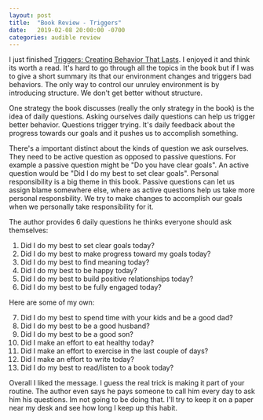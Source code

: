 ```yaml
---
layout: post
title:  "Book Review - Triggers"
date:   2019-02-08 20:00:00 -0700
categories: audible review
---
```

I just finished [Triggers: Creating Behavior That Lasts](https://www.amazon.ca/Triggers-Creating-Behavior-Lasts-Becoming-Person/dp/0804141231).
I enjoyed it and think its worth a read. It's hard to go through all the topics in the book but if I was to give a short summary
its that our environment changes and triggers bad behaviors. The only way to control our unruley environment
is by introducing structure.  We don't get better without structure.

One strategy the book discusses (really the only strategy in the book) is the idea of daily questions.
Asking ourselves daily questions can help us trigger better behavior. Questions trigger trying.
It's daily feedback about the progress towards our goals and it pushes us to accomplish something.

There's a important distinct about the kinds of question we ask ourselves. They need to be active question
as opposed to passive questions. For example a passive question might be "Do you have clear goals". An active
question would be "Did I do my best to set clear goals". Personal responsibility is a big theme in this book.
Passive questions can let us assign blame somewhere else, where as active questions help us take more personal responsbility.
We try to make changes to accomplish our goals when we personally take responsibility for it.

The author provides 6 daily questions he thinks everyone should ask themselves:

1. Did I do my best to set clear goals today?
2. Did I do my best to make progress toward my goals today?
3. Did I do my best to find meaning today?
4. Did I do my best to be happy today?
5. Did I do my best to build positive relationships today?
6. Did I do my best to be fully engaged today?

Here are some of my own:

7. Did I do my best to spend time with your kids and be a good dad?
8. Did I do my best to be a good husband?
9. Did I do my best to be a good son?
10. Did I make an effort to eat healthy today?
11. Did I make an effort to exercise in the last couple of days?
12. Did I make an effort to write today?
13. Did I do my best to read/listen to a book today?

Overall I liked the message. I guess the real trick is making it part of your routine. The author even says he pays someone to
call him every day to ask him his questions. Im not going to be doing that. I'll try to keep it on a paper near my desk and see
how long I keep up this habit.

